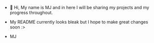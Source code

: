 - 👋 Hi, My name is MJ and in here I will be sharing my projects and my progress throughout.
- My README currently looks bleak but I hope to make great changes soon :>

- MJ
